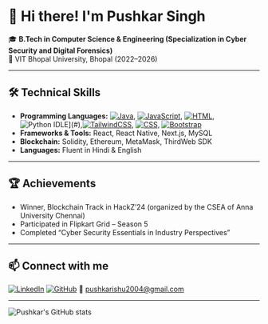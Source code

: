 # 👋 Hi there! I'm Pushkar Singh

🎓 **B.Tech in Computer Science & Engineering (Specialization in Cyber Security and Digital Forensics)**  
📍 VIT Bhopal University, Bhopal (2022–2026)

---

## 🛠️ Technical Skills
- **Programming Languages:** [![Java](https://img.shields.io/badge/Java-%23ED8B00.svg?logo=openjdk&logoColor=white)](#), [![JavaScript](https://img.shields.io/badge/JavaScript-F7DF1E?logo=javascript&logoColor=000)](#), [![HTML](https://img.shields.io/badge/HTML-%23E34F26.svg?logo=html5&logoColor=white)](#), ![Python IDLE](https://img.shields.io/badge/Python%20IDLE-3776AB?logo=python&logoColor=fff)](#),[![TailwindCSS](https://img.shields.io/badge/Tailwind%20CSS-%2338B2AC.svg?logo=tailwind-css&logoColor=white)](#), [![CSS](https://img.shields.io/badge/CSS-639?logo=css&logoColor=fff)](#), [![Bootstrap](https://img.shields.io/badge/Bootstrap-7952B3?logo=bootstrap&logoColor=fff)](#)
- **Frameworks & Tools:** React, React Native, Next.js, MySQL
- **Blockchain:** Solidity, Ethereum, MetaMask, ThirdWeb SDK
- **Languages:** Fluent in Hindi & English

---



## 🏆 Achievements
- Winner, Blockchain Track in HackZ’24 (organized by the CSEA of Anna University Chennai)
- Participated in Flipkart Grid – Season 5
- Completed “Cyber Security Essentials in Industry Perspectives”



---

## 📫 Connect with me
[![LinkedIn](https://img.shields.io/badge/-LinkedIn-blue?style=flat-square&logo=linkedin)](https://linkedin.com/in/your-linkedin)
[![GitHub](https://img.shields.io/badge/-GitHub-black?style=flat-square&logo=github)](https://github.com/your-github)
📧 pushkarishu2004@gmail.com

---

![Pushkar's GitHub stats](https://github-readme-stats.vercel.app/api?username=your-github&show_icons=true&theme=radical)
